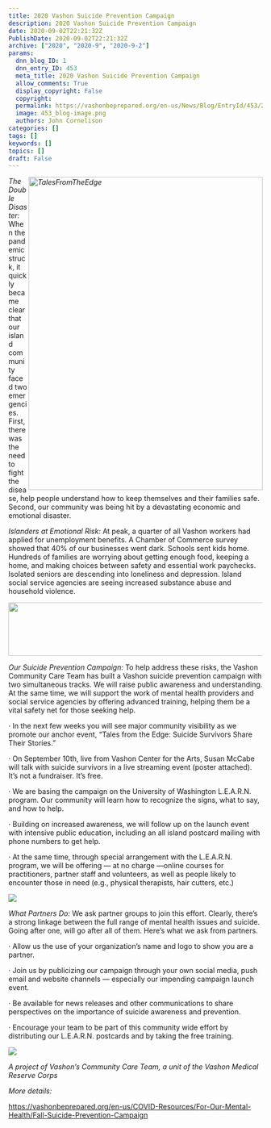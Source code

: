 ```yaml
---
title: 2020 Vashon Suicide Prevention Campaign
description: 2020 Vashon Suicide Prevention Campaign
date: 2020-09-02T22:21:32Z
PublishDate: 2020-09-02T22:21:32Z
archive: ["2020", "2020-9", "2020-9-2"]
params:
  dnn_blog_ID: 1
  dnn_entry_ID: 453
  meta_title: 2020 Vashon Suicide Prevention Campaign
  allow_comments: True
  display_copyright: False
  copyright:
  permalink: https://vashonbeprepared.org/en-us/News/Blog/EntryId/453/2020-Vashon-Suicide-Prevention-Campaign
  image: 453_blog-image.png
  authors: John Cornelison
categories: []
tags: []
keywords: []
topics: []
draft: False
---
```


<p><em><a href="https://vashonbeprepared.org/en-us/COVID-Resources/For-Our-Mental-Health/Fall-Suicide-Prevention-Campaign" target="_blank"><img width="464" height="621" title="TalesFromTheEdge" align="right" style="border: 0px currentcolor; border-image: none; float: right; display: inline; background-image: none;" alt="TalesFromTheEdge" src="https://vashonbeprepared.org/portals/1/Graphics/CCT/TalesFromTheEdge.png" border="0"></a>The Double Disaster:</em> When the pandemic struck, it quickly became clear that our island community faced two emergencies. First, there was the need to fight the disease, help people understand how to keep themselves and their families safe. Second, our community was being hit by a devastating economic and emotional disaster.<p><em>Islanders at Emotional Risk:</em> At peak, a quarter of all Vashon workers had applied for unemployment benefits. A Chamber of Commerce survey showed that 40% of our businesses went dark. Schools sent kids home. Hundreds of families are worrying about getting enough food, keeping a home, and making choices between safety and essential work paychecks. Isolated seniors are descending into loneliness and depression. Island social service agencies are seeing increased substance abuse and household violence.<p><img width="573" height="106" src="https://vashonbeprepared.org/Portals/1/Graphics/Logos/VashonBePrepared.433x80trans.gif"></p><p><em>Our Suicide Prevention Campaign:</em> To help address these risks, the Vashon Community Care Team has built a Vashon suicide prevention campaign with two simultaneous tracks. We will raise public awareness and understanding. At the same time, we will support the work of mental health providers and social service agencies by offering advanced training, helping them be a vital safety net for those seeking help.</p><p>· In the next few weeks you will see major community visibility as we promote our anchor event, “Tales from the Edge: Suicide Survivors Share Their Stories.”<p>· On September 10th, live from Vashon Center for the Arts, Susan McCabe will talk with suicide survivors in a live streaming event (poster attached). It’s not a fundraiser. It’s free.<p>· We are basing the campaign on the University of Washington L.E.A.R.N. program. Our community will learn how to recognize the signs, what to say, and how to help.<p>· Building on increased awareness, we will follow up on the launch event with intensive public education, including an all island postcard mailing with phone numbers to get help.<p>· At the same time, through special arrangement with the L.E.A.R.N. program, we will be offering — at no charge —online courses for practitioners, partner staff and volunteers, as well as people likely to encounter those in need (e.g., physical therapists, hair cutters, etc.)<p><img src="https://vashonbeprepared.org/portals/1/Graphics/Logos/MRC-Logo.299x191.gif"></p><p><em>What Partners Do:</em> We ask partner groups to join this effort. Clearly, there’s a strong linkage between the full range of mental health issues and suicide. Going after one, will go after all of them. Here’s what we ask from partners.</p><p>· Allow us the use of your organization’s name and logo to show you are a partner.<p>· Join us by publicizing our campaign through your own social media, push email and website channels — especially our impending campaign launch event.<p>· Be available for news releases and other communications to share perspectives on the importance of suicide awareness and prevention.<p>· Encourage your team to be part of this community wide effort by distributing our L.E.A.R.N. postcards and by taking the free training.<p><img src="https://vashonbeprepared.org/portals/1/Graphics/WebSite/VashonFire_400x400.jpg"></p><p><i>A project of Vashon’s Community Care Team, a unit of the Vashon Medical Reserve Corps</i></p><p><em>More details:</em></p><p><a title="https://vashonbeprepared.org/en-us/COVID-Resources/For-Our-Mental-Health/Fall-Suicide-Prevention-Campaign" href="https://vashonbeprepared.org/en-us/COVID-Resources/For-Our-Mental-Health/Fall-Suicide-Prevention-Campaign">https://vashonbeprepared.org/en-us/COVID-Resources/For-Our-Mental-Health/Fall-Suicide-Prevention-Campaign</a></p>
